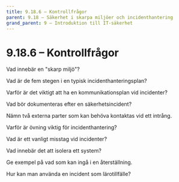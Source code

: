 ```yaml
---
title: 9.18.6 – Kontrollfrågor
parent: 9.18 – Säkerhet i skarpa miljöer och incidenthantering
grand_parent: 9 – Introduktion till IT-säkerhet
---
```

# 9.18.6 – Kontrollfrågor

Vad innebär en "skarp miljö"?

Vad är de fem stegen i en typisk incidenthanteringsplan?

Varför är det viktigt att ha en kommunikationsplan vid incidenter?

Vad bör dokumenteras efter en säkerhetsincident?

Nämn två externa parter som kan behöva kontaktas vid ett intrång.

Varför är övning viktig för incidenthantering?

Vad är ett vanligt misstag vid incidenter?

Vad innebär det att isolera ett system?

Ge exempel på vad som kan ingå i en återställning.

Hur kan man använda en incident som lärotillfälle?

